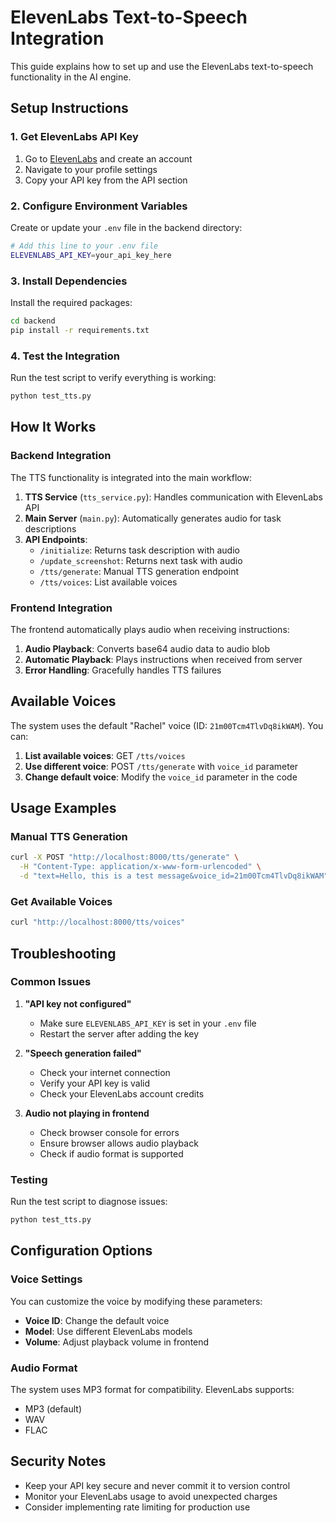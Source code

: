 # ElevenLabs Text-to-Speech Integration

This guide explains how to set up and use the ElevenLabs text-to-speech functionality in the AI engine.

## Setup Instructions

### 1. Get ElevenLabs API Key

1. Go to [ElevenLabs](https://elevenlabs.io/) and create an account
2. Navigate to your profile settings
3. Copy your API key from the API section

### 2. Configure Environment Variables

Create or update your `.env` file in the backend directory:

```bash
# Add this line to your .env file
ELEVENLABS_API_KEY=your_api_key_here
```

### 3. Install Dependencies

Install the required packages:

```bash
cd backend
pip install -r requirements.txt
```

### 4. Test the Integration

Run the test script to verify everything is working:

```bash
python test_tts.py
```

## How It Works

### Backend Integration

The TTS functionality is integrated into the main workflow:

1. **TTS Service** (`tts_service.py`): Handles communication with ElevenLabs API
2. **Main Server** (`main.py`): Automatically generates audio for task descriptions
3. **API Endpoints**:
    - `/initialize`: Returns task description with audio
    - `/update_screenshot`: Returns next task with audio
    - `/tts/generate`: Manual TTS generation endpoint
    - `/tts/voices`: List available voices

### Frontend Integration

The frontend automatically plays audio when receiving instructions:

1. **Audio Playback**: Converts base64 audio data to audio blob
2. **Automatic Playback**: Plays instructions when received from server
3. **Error Handling**: Gracefully handles TTS failures

## Available Voices

The system uses the default "Rachel" voice (ID: `21m00Tcm4TlvDq8ikWAM`). You can:

1. **List available voices**: GET `/tts/voices`
2. **Use different voice**: POST `/tts/generate` with `voice_id` parameter
3. **Change default voice**: Modify the `voice_id` parameter in the code

## Usage Examples

### Manual TTS Generation

```bash
curl -X POST "http://localhost:8000/tts/generate" \
  -H "Content-Type: application/x-www-form-urlencoded" \
  -d "text=Hello, this is a test message&voice_id=21m00Tcm4TlvDq8ikWAM"
```

### Get Available Voices

```bash
curl "http://localhost:8000/tts/voices"
```

## Troubleshooting

### Common Issues

1. **"API key not configured"**

    - Make sure `ELEVENLABS_API_KEY` is set in your `.env` file
    - Restart the server after adding the key

2. **"Speech generation failed"**

    - Check your internet connection
    - Verify your API key is valid
    - Check your ElevenLabs account credits

3. **Audio not playing in frontend**
    - Check browser console for errors
    - Ensure browser allows audio playback
    - Check if audio format is supported

### Testing

Run the test script to diagnose issues:

```bash
python test_tts.py
```

## Configuration Options

### Voice Settings

You can customize the voice by modifying these parameters:

-   **Voice ID**: Change the default voice
-   **Model**: Use different ElevenLabs models
-   **Volume**: Adjust playback volume in frontend

### Audio Format

The system uses MP3 format for compatibility. ElevenLabs supports:

-   MP3 (default)
-   WAV
-   FLAC

## Security Notes

-   Keep your API key secure and never commit it to version control
-   Monitor your ElevenLabs usage to avoid unexpected charges
-   Consider implementing rate limiting for production use
